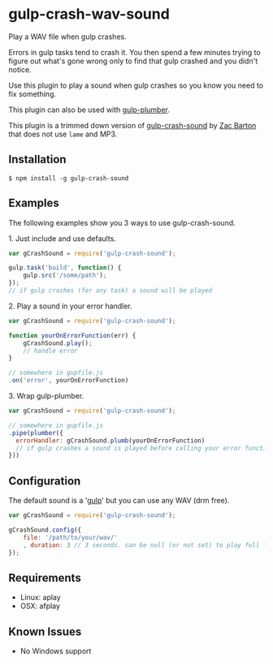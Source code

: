 gulp-crash-wav-sound
========

Play a WAV file when gulp crashes.

Errors in gulp tasks tend to crash it. You then spend a few minutes trying to figure out what's gone wrong only to find that gulp crashed and you didn't notice.

Use this plugin to play a sound when gulp crashes so you know you need to fix something.

This plugin can also be used with [gulp-plumber][1].

This plugin is a trimmed down version of [gulp-crash-sound](https://www.npmjs.com/package/gulp-crash-sound) by [Zac Barton](https://github.com/zacbarton) that does not use `lame` and MP3.

Installation
--------

    $ npm install -g gulp-crash-sound


Examples
--------

The following examples show you 3 ways to use gulp-crash-sound.

1\. Just include and use defaults.
```javascript
var gCrashSound = require('gulp-crash-sound');

gulp.task('build', function() {
	gulp.src('/some/path');
});
// if gulp crashes (for any task) a sound will be played
```

2\. Play a sound in your error handler.
```javascript
var gCrashSound = require('gulp-crash-sound');

function yourOnErrorFunction(err) {
	gCrashSound.play();
	// handle error
}

// somewhere in gupfile.js
.on('error', yourOnErrorFunction)
```

3\. Wrap gulp-plumber.
```javascript
var gCrashSound = require('gulp-crash-sound');

// somewhere in gupfile.js
.pipe(plumber({
  errorHandler: gCrashSound.plumb(yourOnErrorFunction)
  // if gulp crashes a sound is played before calling your error function
}))
```


Configuration
--------

The default sound is a '[gulp][2]' but you can use any WAV (drm free).

```javascript
var gCrashSound = require('gulp-crash-sound');

gCrashSound.config({
	file: '/path/to/your/wav/'
	, duration: 3 // 3 seconds. can be null (or not set) to play full length which is the default
});
```

Requirements
--------

* Linux: aplay
* OSX:   afplay



Known Issues
--------

* No Windows support


  [1]: https://www.npmjs.org/package/gulp-plumber
  [2]: https://raw.githubusercontent.com/zacbarton/gulp-crash-sound/master/sounds/gulp.wav